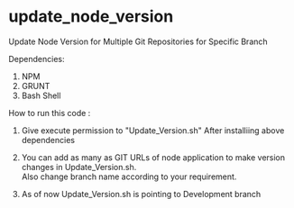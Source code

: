# update_node_version


Update Node Version for Multiple Git Repositories for Specific Branch 

Dependencies:

1)	NPM 
2)	GRUNT
3)	Bash Shell


How to run this code :

1) Give execute permission to "Update_Version.sh"  After installiing above dependencies

2) You can add as many as GIT URLs of node application to make version changes in Update_Version.sh.  
   Also change branch name according to your requirement. 
   
3) As of now Update_Version.sh is pointing to Development branch


